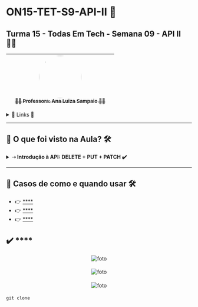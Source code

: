 # ON15-TET-S9-API-II 🤝

## Turma 15 - Todas Em Tech - Semana 09 - API II 👩‍💻

| [<br><sub></sub>]() |  [<img src="https://avatars.githubusercontent.com/u/49498707?v=4" width=115 style=border-radius:50%><br><sub>👩‍🏫  Professora: Ana Luiza Sampaio ✍🏽</sub>](https://github.com/analuizasampaio) |  [<br><sub></sub>]() |
| :---: | :---: | :---: | 

<details>
  <summary>
    <span>🔗 Links 🔗</span>
  </summary>
  <div>    
    * 📌<a href="https://www.youtube.com/watch?v=LbLVhgQhox4&list=PLymAQGA_lVagCUqYtEgogYohW4KJil1Qw&index=24">Link da aula - Parte 1</a>
    <br/>    
    * 📌<a href="https://www.youtube.com/watch?v=I-iwTDuIzqM&list=PLymAQGA_lVagCUqYtEgogYohW4KJil1Qw&index=25">Link da aula - Parte 2</a>
    <br/>
    * 📌<a href="https://www.youtube.com/watch?v=Q0jgct4_HjI&list=PLymAQGA_lVagCUqYtEgogYohW4KJil1Qw&index=26">Link da aula - Reforço</a>
    <br/>
    * 📌<a href="https://github.com/reprograma/ON15-TET-S9-API-II">Link do Repositório da Aula</a>
    <br/>
  </div>
</details>

___
##  👀 O que foi visto na Aula? 🛠️
<details>
    <summary>
      <strong>➝ Introdução à API: DELETE + PUT + PATCH ✔️</strong>
    </summary>    
    <div align="center">        
      <table border=1>             
        <tr>
          <td align="center">👉</td>                
          <td></td>                
          <td align="center">✅</td>
        </tr>
        <tr> 
          <td align="center">👉</td>
          <td></td>                
          <td align="center">✅</td>
        </tr>
        <tr>    
          <td align="center">👉</td>            
          <td></td>                
          <td align="center">✅</td>
        </tr>
	<tr>    
          <td align="center">👉</td>            
          <td></td>                
          <td align="center">✅</td>
        </tr>
	<tr>    
          <td align="center">👉</td>            
          <td></td>                
          <td align="center">✅</td>
        </tr>
      </table>               
    </div>
</details>


___
##  🔨 Casos de como e quando usar 🛠️

  * 👉 [**** ]()
  * 👉 [**** ]()
  * 👉 [**** ]()

## ✔️ **** 

#### 
<p align="center">
  <img alt="foto" title="foto" src=""/>
</p>

#### 
<p align="center">
  <img alt="foto" title="foto" src=""/>
</p>

#### 
<p align="center">
  <img alt="foto" title="foto" src=""/>
</p>

#### 
```git
git clone 
```